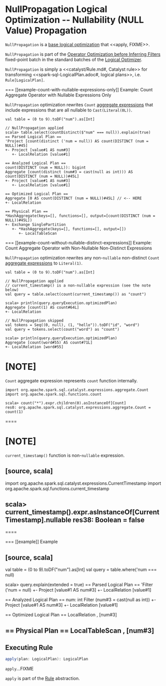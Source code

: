 # NullPropagation Logical Optimization -- Nullability (NULL Value) Propagation

`NullPropagation` is a [base logical optimization](../Optimizer.md#batches) that <<apply, FIXME>>.

`NullPropagation` is part of the [Operator Optimization before Inferring Filters](../Optimizer.md#Operator_Optimization_before_Inferring_Filters) fixed-point batch in the standard batches of the [Logical Optimizer](../Optimizer.md).

`NullPropagation` is simply a <<catalyst/Rule.md#, Catalyst rule>> for transforming <<spark-sql-LogicalPlan.adoc#, logical plans>>, i.e. `Rule[LogicalPlan]`.

=== [[example-count-with-nullable-expressions-only]] Example: Count Aggregate Operator with Nullable Expressions Only

`NullPropagation` optimization rewrites `Count` [aggregate expressions](../expressions/AggregateExpression.md) that include expressions that are all nullable to `Cast(Literal(0L))`.

```text
val table = (0 to 9).toDF("num").as[Int]

// NullPropagation applied
scala> table.select(countDistinct($"num" === null)).explain(true)
== Parsed Logical Plan ==
'Project [count(distinct ('num = null)) AS count(DISTINCT (num = NULL))#45]
+- Project [value#1 AS num#3]
   +- LocalRelation [value#1]

== Analyzed Logical Plan ==
count(DISTINCT (num = NULL)): bigint
Aggregate [count(distinct (num#3 = cast(null as int))) AS count(DISTINCT (num = NULL))#45L]
+- Project [value#1 AS num#3]
   +- LocalRelation [value#1]

== Optimized Logical Plan ==
Aggregate [0 AS count(DISTINCT (num = NULL))#45L] // <-- HERE
+- LocalRelation

== Physical Plan ==
*HashAggregate(keys=[], functions=[], output=[count(DISTINCT (num = NULL))#45L])
+- Exchange SinglePartition
   +- *HashAggregate(keys=[], functions=[], output=[])
      +- LocalTableScan
```

=== [[example-count-without-nullable-distinct-expressions]] Example: Count Aggregate Operator with Non-Nullable Non-Distinct Expressions

`NullPropagation` optimization rewrites any non-``nullable`` non-distinct `Count` [aggregate expressions](../expressions/AggregateExpression.md) to `Literal(1)`.

```text
val table = (0 to 9).toDF("num").as[Int]

// NullPropagation applied
// current_timestamp() is a non-nullable expression (see the note below)
val query = table.select(count(current_timestamp()) as "count")

scala> println(query.queryExecution.optimizedPlan)
Aggregate [count(1) AS count#64L]
+- LocalRelation

// NullPropagation skipped
val tokens = Seq((0, null), (1, "hello")).toDF("id", "word")
val query = tokens.select(count("word") as "count")

scala> println(query.queryExecution.optimizedPlan)
Aggregate [count(word#55) AS count#71L]
+- LocalRelation [word#55]
```

[NOTE]
====
`Count` aggregate expression represents `count` function internally.

```text
import org.apache.spark.sql.catalyst.expressions.aggregate.Count
import org.apache.spark.sql.functions.count

scala> count("*").expr.children(0).asInstanceOf[Count]
res0: org.apache.spark.sql.catalyst.expressions.aggregate.Count = count(1)
```
====

[NOTE]
====
`current_timestamp()` function is non-``nullable`` expression.

[source, scala]
----
import org.apache.spark.sql.catalyst.expressions.CurrentTimestamp
import org.apache.spark.sql.functions.current_timestamp

scala> current_timestamp().expr.asInstanceOf[CurrentTimestamp].nullable
res38: Boolean = false
----
====

=== [[example]] Example

[source, scala]
----
val table = (0 to 9).toDF("num").as[Int]
val query = table.where('num === null)

scala> query.explain(extended = true)
== Parsed Logical Plan ==
'Filter ('num = null)
+- Project [value#1 AS num#3]
   +- LocalRelation [value#1]

== Analyzed Logical Plan ==
num: int
Filter (num#3 = cast(null as int))
+- Project [value#1 AS num#3]
   +- LocalRelation [value#1]

== Optimized Logical Plan ==
LocalRelation <empty>, [num#3]

== Physical Plan ==
LocalTableScan <empty>, [num#3]
----

## <span id="apply"> Executing Rule

```scala
apply(plan: LogicalPlan): LogicalPlan
```

`apply`...FIXME

`apply` is part of the [Rule](../catalyst/Rule.md#apply) abstraction.
